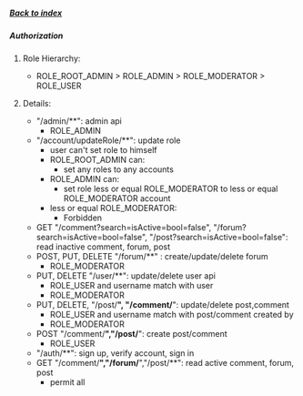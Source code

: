 ##### [Back to index](/README.md)

##### Authorization
1. Role Hierarchy:
    - ROLE_ROOT_ADMIN > ROLE_ADMIN > ROLE_MODERATOR > ROLE_USER
        
2. Details:     
    - "/admin/**": admin api
        - ROLE_ADMIN
    - "/account/updateRole/**": update role
        - user can't set role to himself
        - ROLE_ROOT_ADMIN can: 
            - set any roles to any accounts
        - ROLE_ADMIN can:
            - set role less or equal ROLE_MODERATOR to less or equal ROLE_MODERATOR account
        - less or equal ROLE_MODERATOR:
            - Forbidden
    - GET "/comment?search=isActive=bool=false",
    "/forum?search=isActive=bool=false",
    "/post?search=isActive=bool=false":
    read inactive comment, forum, post
    - POST, PUT, DELETE "/forum/**" : create/update/delete forum
        - ROLE_MODERATOR
    - PUT, DELETE "/user/**": update/delete user api
        - ROLE_USER and username match with user   
        - ROLE_MODERATOR
    - PUT, DELETE, "/post/**", "/comment/**": update/delete post,comment
        - ROLE_USER and username match with post/comment created by
        - ROLE_MODERATOR
    - POST "/comment/**","/post/**": create post/comment
        - ROLE_USER
    - "/auth/**": sign up, verify account, sign in
    - GET "/comment/**","/forum/**","/post/**": read active comment, forum, post
        - permit all    
            
        
        
    